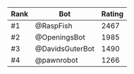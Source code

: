 Rank|Bot|Rating
---|---|---
#1|@RaspFish|2467
#2|@OpeningsBot|1985
#3|@DavidsGuterBot|1490
#4|@pawnrobot|1266
